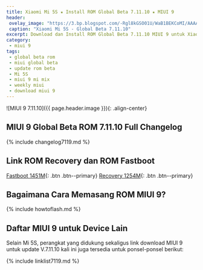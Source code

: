 ```yaml
---
title: Xiaomi Mi 5S ★ Install ROM Global Beta 7.11.10 ★ MIUI 9
header:
 ovelay_image: "https://3.bp.blogspot.com/-Rgl8kGSO01U/WaB1BEKCoMI/AAAAAAAAL28/eUTsqizF7cEaAHG0MektW6ctRQufVh68ACLcBGAs/s1600/miui-9.png"
 caption: "Xiaomi Mi 5S - Global Beta 7.11.10"
excerpt: Download dan Install ROM Global Beta 7.11.10 MIUI 9 untuk Xiaomi Mi 5S
category:
 - miui 9
tags:
 - global beta rom
 - miui global beta
 - update rom beta
 - Mi 5S
 - miui 9 mi mix
 - weekly miui
 - download miui 9
---
```

![MIUI 9 7.11.10]({{ page.header.image }}){: .align-center}
## MIUI 9 Global Beta ROM 7.11.10 Full Changelog

{% include changelog7119.md %}

## Link ROM Recovery dan ROM Fastboot

[Fastboot 1451M](/bigota?ver=7.11.10&type=capricorn_global_images&name=20171110.0000.00_7.0_global_204aeba2e0.tgz&size=1451M){: .btn .btn--primary} [Recovery 1254M](/bigota?ver=7.11.10&type=miui_MI5SGlobal&name=74cec6fb42_7.0.zip&size=1254M){: .btn .btn--primary}

## Bagaimana Cara Memasang ROM MIUI 9?

{% include howtoflash.md %}

## Daftar MIUI 9 untuk Device Lain

Selain Mi 5S, perangkat yang didukung sekaligus link download MIUI 9 untuk update V.7.11.10 kali ini juga tersedia untuk ponsel-ponsel berikut:

{% include linklist7119.md %}